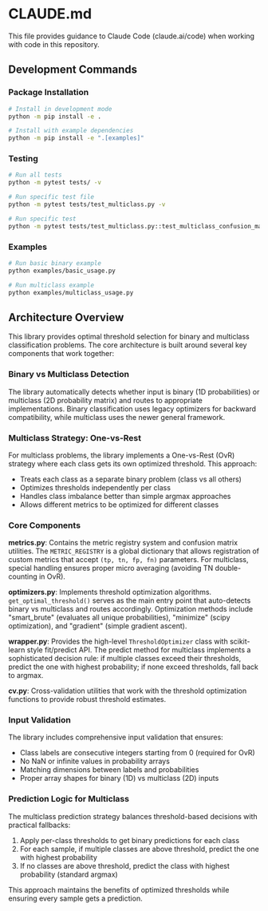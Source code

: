 # CLAUDE.md

This file provides guidance to Claude Code (claude.ai/code) when working with code in this repository.

## Development Commands

### Package Installation
```bash
# Install in development mode
python -m pip install -e .

# Install with example dependencies
python -m pip install -e ".[examples]"
```

### Testing
```bash
# Run all tests
python -m pytest tests/ -v

# Run specific test file
python -m pytest tests/test_multiclass.py -v

# Run specific test
python -m pytest tests/test_multiclass.py::test_multiclass_confusion_matrix -v
```

### Examples
```bash
# Run basic binary example
python examples/basic_usage.py

# Run multiclass example
python examples/multiclass_usage.py
```

## Architecture Overview

This library provides optimal threshold selection for binary and multiclass classification problems. The core architecture is built around several key components that work together:

### Binary vs Multiclass Detection
The library automatically detects whether input is binary (1D probabilities) or multiclass (2D probability matrix) and routes to appropriate implementations. Binary classification uses legacy optimizers for backward compatibility, while multiclass uses the newer general framework.

### Multiclass Strategy: One-vs-Rest
For multiclass problems, the library implements a One-vs-Rest (OvR) strategy where each class gets its own optimized threshold. This approach:
- Treats each class as a separate binary problem (class vs all others)
- Optimizes thresholds independently per class
- Handles class imbalance better than simple argmax approaches
- Allows different metrics to be optimized for different classes

### Core Components

**metrics.py**: Contains the metric registry system and confusion matrix utilities. The `METRIC_REGISTRY` is a global dictionary that allows registration of custom metrics that accept `(tp, tn, fp, fn)` parameters. For multiclass, special handling ensures proper micro averaging (avoiding TN double-counting in OvR).

**optimizers.py**: Implements threshold optimization algorithms. `get_optimal_threshold()` serves as the main entry point that auto-detects binary vs multiclass and routes accordingly. Optimization methods include "smart_brute" (evaluates all unique probabilities), "minimize" (scipy optimization), and "gradient" (simple gradient ascent).

**wrapper.py**: Provides the high-level `ThresholdOptimizer` class with scikit-learn style fit/predict API. The predict method for multiclass implements a sophisticated decision rule: if multiple classes exceed their thresholds, predict the one with highest probability; if none exceed thresholds, fall back to argmax.

**cv.py**: Cross-validation utilities that work with the threshold optimization functions to provide robust threshold estimates.

### Input Validation
The library includes comprehensive input validation that ensures:
- Class labels are consecutive integers starting from 0 (required for OvR)
- No NaN or infinite values in probability arrays
- Matching dimensions between labels and probabilities
- Proper array shapes for binary (1D) vs multiclass (2D) inputs

### Prediction Logic for Multiclass
The multiclass prediction strategy balances threshold-based decisions with practical fallbacks:
1. Apply per-class thresholds to get binary predictions for each class
2. For each sample, if multiple classes are above threshold, predict the one with highest probability
3. If no classes are above threshold, predict the class with highest probability (standard argmax)

This approach maintains the benefits of optimized thresholds while ensuring every sample gets a prediction.